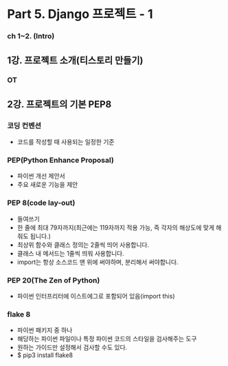 # Part 5. Django 프로젝트 - 1
### ch 1~2. (Intro)
## 1강. 프로젝트 소개(티스토리 만들기)
### OT

## 2강. 프로젝트의 기본 PEP8
### 코딩 컨벤션
- 코드를 작성할 때 사용되는 일정한 기준

### PEP(Python Enhance Proposal)
- 파이썬 개선 제안서
- 주요 새로운 기능을 제안

### PEP 8(code lay-out)
- 들여쓰기
- 한 줄에 최대 79자까지(최근에는 119자까지 적용 가능, 즉 각자의 해상도에 맞게 해줘도 됩니다.)
- 최상위 함수와 클래스 정의는 2줄씩 띄어 사용합니다.
- 클래스 내 메서드는 1줄씩 띄워 사용합니다.
- import는 항상 소스코드 맨 위에 써야하며, 분리해서 써야합니다.

### PEP 20(The Zen of Python)
- 파이썬 인터프리터에 이스트에그로 포함되어 있음(import this)

### flake 8
- 파이썬 패키지 중 하나
- 해당하는 파이썬 파일이나 특정 파이썬 코드의 스타일을 검사해주는 도구
- 원하는 가이드만 설정해서 검사할 수도 있다.
- $ pip3 install flake8
<!--stackedit_data:
eyJoaXN0b3J5IjpbLTY1NTY1NjkwOV19
-->